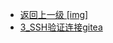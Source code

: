 - [返回上一级 [img]](page/后端/持续集成/git/gitea/img/)
- [3_SSH验证连接gitea](page/后端/持续集成/git/gitea/img/3_SSH验证连接gitea/)
